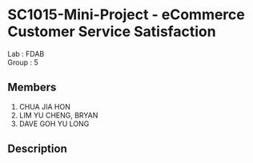 # SC1015-Mini-Project - eCommerce Customer Service Satisfaction
Lab : FDAB\
Group : 5

Members 
----------------
1. CHUA JIA HON
2. LIM YU CHENG, BRYAN
3. DAVE GOH YU LONG

Description
----------------
